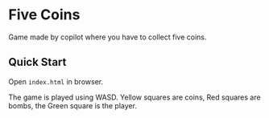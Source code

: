 # Five Coins

Game made by copilot where you have to collect five coins.

## Quick Start

Open `index.html` in browser. 

The game is played using WASD. 
Yellow squares are coins, Red squares are bombs, the Green square is the player. 
